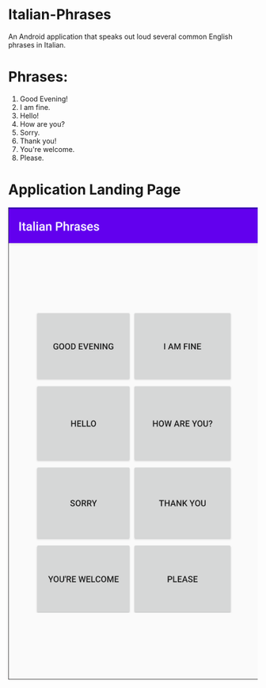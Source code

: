 # Italian-Phrases
An Android application that speaks out loud several common English phrases in Italian.

# Phrases:
1. Good Evening!
2. I am fine.
3. Hello!
4. How are you?
5. Sorry.
6. Thank you!
7. You're welcome.
8. Please.

# Application Landing Page
!['Landing Page'](defaultimage.png)
